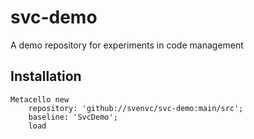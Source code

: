 # svc-demo
A demo repository for experiments in code management
## Installation```stMetacello new	repository: 'github://svenvc/svc-demo:main/src';	baseline: 'SvcDemo';	load```